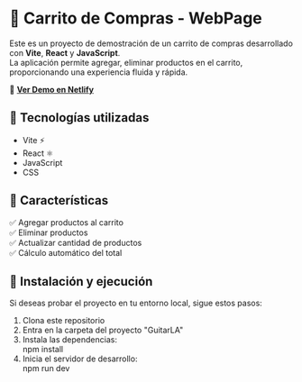 # 🛒 Carrito de Compras - WebPage

Este es un proyecto de demostración de un carrito de compras desarrollado con **Vite**, **React** y **JavaScript**.  
La aplicación permite agregar, eliminar productos en el carrito, proporcionando una experiencia fluida y rápida.  

🔗 **[Ver Demo en Netlify](https://shiny-macaron-19f2a0.netlify.app/)**  

## 🚀 Tecnologías utilizadas  
- Vite ⚡  
- React ⚛️  
- JavaScript 
- CSS 

## 📌 Características  
✅ Agregar productos al carrito  
✅ Eliminar productos  
✅ Actualizar cantidad de productos  
✅ Cálculo automático del total  

## 📂 Instalación y ejecución  
Si deseas probar el proyecto en tu entorno local, sigue estos pasos:  

1. Clona este repositorio
2. Entra en la carpeta del proyecto "GuitarLA"
3. Instala las dependencias:  
   npm install
4. Inicia el servidor de desarrollo:  
   npm run dev

